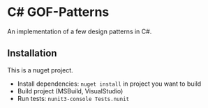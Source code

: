 # C# GOF-Patterns
An implementation of a few design patterns in C#.

## Installation
This is a nuget project.
  * Install dependencies: `nuget install` in project you want to build
  * Build project (MSBuild, VisualStudio)
  * Run tests: `nunit3-console Tests.nunit`